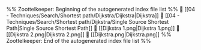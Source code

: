 %% Zoottelkeeper: Beginning of the autogenerated index file list  %%
📄 [[04 - Techniques/Search/Shortest path/Dijkstra/Dijkstra|Dijkstra]]
📄 [[04 - Techniques/Search/Shortest path/Dijkstra/Single Source Shortest Path|Single Source Shortest Path]]
📄 [[Dijkstra 1.png|Dijkstra 1.png]]
📄 [[Dijkstra 2.png|Dijkstra 2.png]]
📄 [[Dijkstra.png|Dijkstra.png]]
%% Zoottelkeeper: End of the autogenerated index file list  %%
